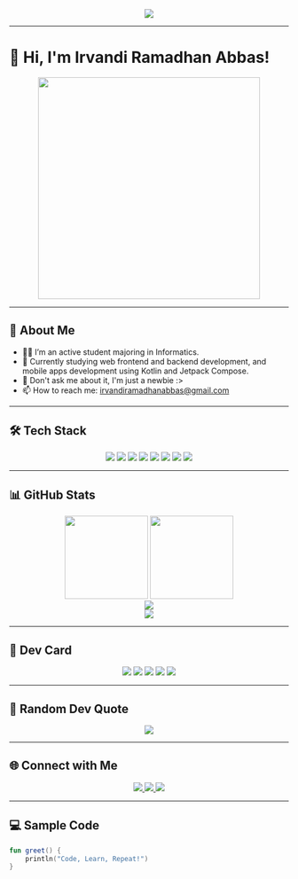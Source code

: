 <div align="center">
  <img src="https://readme-typing-svg.demolab.com?font=Fira+Code&weight=500&size=24&pause=1000&color=F70000&width=435&lines=Welcome+to+my+GitHub+Profile!;I+am+Irvandi+Ramadhan+Abbas;Always+learning+something" />
</div>

---

# 👋 Hi, I'm Irvandi Ramadhan Abbas!

<div align="center">
  <img src="https://media0.giphy.com/media/v1.Y2lkPTc5MGI3NjExODA3Mnp4aWdveDg2dnlsaTZ4cGx1azF1NXNwcDBmeWpoYW81ZHhkNCZlcD12MV9pbnRlcm5hbF9naWZfYnlfaWQmY3Q9Zw/JIX9t2j0ZTN9S/giphy.gif" width="400"/>
</div>

---

## 🌟 About Me

* 👨‍🎓 I’m an active student majoring in Informatics.
* 🌱 Currently studying web frontend and backend development, and mobile apps development using Kotlin and Jetpack Compose.
* 💬 Don't ask me about it, I'm just a newbie :>
* 📫 How to reach me: [irvandiramadhanabbas@gmail.com](mailto:irvandiramadhanabbas@gmail.com)

---

## 🛠️ Tech Stack

<div align="center">
  <img src="https://img.shields.io/badge/Kotlin-0095D5?style=for-the-badge&logo=kotlin&logoColor=white" />
  <img src="https://img.shields.io/badge/Jetpack%20Compose-4285F4?style=for-the-badge&logo=android&logoColor=white" />
  <img src="https://img.shields.io/badge/Firebase-FFCA28?style=for-the-badge&logo=firebase&logoColor=black" />
  <img src="https://img.shields.io/badge/GitHub-181717?style=for-the-badge&logo=github&logoColor=white" />
  <img src="https://img.shields.io/badge/Java-007396?style=for-the-badge&logo=java&logoColor=white" />
  <img src="https://img.shields.io/badge/HTML-E34F26?style=for-the-badge&logo=html5&logoColor=white" />
  <img src="https://img.shields.io/badge/CSS-1572B6?style=for-the-badge&logo=css3&logoColor=white" />
  <img src="https://img.shields.io/badge/JavaScript-F7DF1E?style=for-the-badge&logo=javascript&logoColor=black" />
</div>

---

## 📊 GitHub Stats

<div align="center">
  <img height="150" src="https://github-readme-stats.vercel.app/api?username=irvandiramadhanabbas&show_icons=true&theme=radical" />
  <img height="150" src="https://github-readme-stats.vercel.app/api/top-langs/?username=irvandiramadhanabbas&layout=compact&theme=radical" />
</div>

<div align="center">
  <img src="https://github-profile-trophy.vercel.app/?username=irvandiramadhanabbas&theme=radical&row=1&column=6&margin-w=15&margin-h=15" />
</div>

<div align="center">
  <img src="https://github-readme-streak-stats.herokuapp.com/?user=irvandiramadhanabbas&theme=radical" />
</div>

---

## 🪪 Dev Card

<div align="center">
  <img src="https://github-profile-summary-cards.vercel.app/api/cards/profile-details?username=irvandiramadhanabbas&theme=radical" />
  <img src="https://github-profile-summary-cards.vercel.app/api/cards/repos-per-language?username=irvandiramadhanabbas&theme=radical" />
  <img src="https://github-profile-summary-cards.vercel.app/api/cards/most-commit-language?username=irvandiramadhanabbas&theme=radical" />
  <img src="https://github-profile-summary-cards.vercel.app/api/cards/stats?username=irvandiramadhanabbas&theme=radical" />
  <img src="https://github-profile-summary-cards.vercel.app/api/cards/productive-time?username=irvandiramadhanabbas&theme=radical" />
</div>

---

## 🌈 Random Dev Quote

<div align="center">
  <img src="https://quotes-github-readme.vercel.app/api?type=horizontal&theme=radical" />
</div>

---

## 🌐 Connect with Me

<div align="center">
  <a href="mailto:irvandiramadhana3@gmail.com">
    <img src="https://img.shields.io/badge/Email-D14836?style=for-the-badge&logo=gmail&logoColor=white" />
  </a>
  <a href="https://github.com/irvandiramadhanabbas">
    <img src="https://img.shields.io/badge/GitHub-181717?style=for-the-badge&logo=github&logoColor=white" />
  </a>
  <a href="https://instagram.com/_irvandiramadhan.a">
    <img src="https://img.shields.io/badge/Instagram-E4405F?style=for-the-badge&logo=instagram&logoColor=white" />
  </a>
</div>

---

## 💻 Sample Code

```kotlin
fun greet() {
    println("Code, Learn, Repeat!")
}
```
